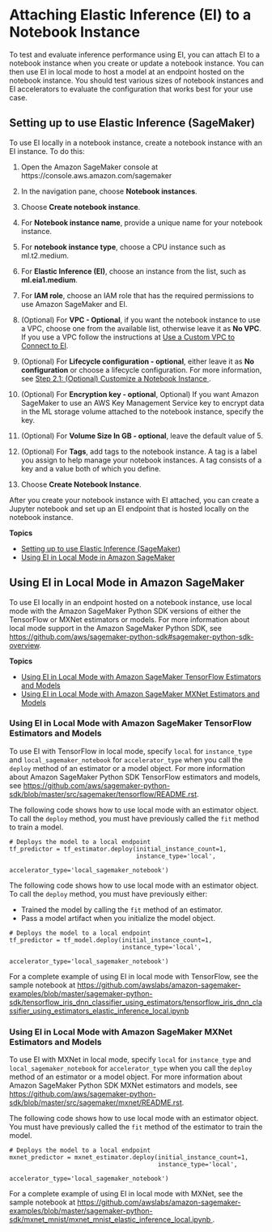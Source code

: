 # Attaching Elastic Inference \(EI\) to a Notebook Instance<a name="ei-notebook-instance"></a>

To test and evaluate inference performance using EI, you can attach EI to a notebook instance when you create or update a notebook instance\. You can then use EI in local mode to host a model at an endpoint hosted on the notebook instance\. You should test various sizes of notebook instances and EI accelerators to evaluate the configuration that works best for your use case\.

## Setting up to use Elastic Inference \(SageMaker\)<a name="ei-notebook-instance-console"></a>

To use EI locally in a notebook instance, create a notebook instance with an EI instance\. To do this:

1. Open the Amazon SageMaker console at https://console\.aws\.amazon\.com/sagemaker

1. In the navigation pane, choose **Notebook instances**\.

1. Choose **Create notebook instance**\.

1. For **Notebook instance name**, provide a unique name for your notebook instance\.

1. For **notebook instance type**, choose a CPU instance such as ml\.t2\.medium\.

1. For **Elastic Inference \(EI\)**, choose an instance from the list, such as **ml\.eia1\.medium**\.

1. For **IAM role**, choose an IAM role that has the required permissions to use Amazon SageMaker and EI\.

1. \(Optional\) For **VPC \- Optional**, if you want the notebook instance to use a VPC, choose one from the available list, otherwise leave it as **No VPC**\. If you use a VPC follow the instructions at [Use a Custom VPC to Connect to EI](ei-setup.md#ei-setup-custom-vpc)\.

1. \(Optional\) For **Lifecycle configuration \- optional**, either leave it as **No configuration** or choose a lifecycle configuration\. For more information, see [Step 2\.1: \(Optional\) Customize a Notebook Instance ](notebook-lifecycle-config.md)\.

1. \(Optional\) For **Encryption key \- optional**, Optional\) If you want Amazon SageMaker to use an AWS Key Management Service key to encrypt data in the ML storage volume attached to the notebook instance, specify the key\.

1. \(Optional\) For **Volume Size In GB \- optional**, leave the default value of 5\.

1. \(Optional\) For **Tags**, add tags to the notebook instance\. A tag is a label you assign to help manage your notebook instances\. A tag consists of a key and a value both of which you define\.

1. Choose **Create Notebook Instance**\.

After you create your notebook instance with EI attached, you can create a Jupyter notebook and set up an EI endpoint that is hosted locally on the notebook instance\.

**Topics**
+ [Setting up to use Elastic Inference \(SageMaker\)](#ei-notebook-instance-console)
+ [Using EI in Local Mode in Amazon SageMaker](#ei-notebook-instance-local)

## Using EI in Local Mode in Amazon SageMaker<a name="ei-notebook-instance-local"></a>

To use EI locally in an endpoint hosted on a notebook instance, use local mode with the Amazon SageMaker Python SDK versions of either the TensorFlow or MXNet estimators or models\. For more information about local mode support in the Amazon SageMaker Python SDK, see [https://github\.com/aws/sagemaker\-python\-sdk\#sagemaker\-python\-sdk\-overview](https://github.com/aws/sagemaker-python-sdk#sagemaker-python-sdk-overview)\.

**Topics**
+ [Using EI in Local Mode with Amazon SageMaker TensorFlow Estimators and Models](#ei-notebook-instance-local-tensorflow)
+ [Using EI in Local Mode with Amazon SageMaker MXNet Estimators and Models](#ei-notebook-instance-local-mxnet)

### Using EI in Local Mode with Amazon SageMaker TensorFlow Estimators and Models<a name="ei-notebook-instance-local-tensorflow"></a>

To use EI with TensorFlow in local mode, specify `local` for `instance_type` and `local_sagemaker_notebook` for `accelerator_type` when you call the `deploy` method of an estimator or a model object\. For more information about Amazon SageMaker Python SDK TensorFlow estimators and models, see [https://github\.com/aws/sagemaker\-python\-sdk/blob/master/src/sagemaker/tensorflow/README\.rst](https://github.com/aws/sagemaker-python-sdk/blob/master/src/sagemaker/tensorflow/README.rst)\.

The following code shows how to use local mode with an estimator object\. To call the `deploy` method, you must have previously called the `fit` method to train a model\.

```
# Deploys the model to a local endpoint
tf_predictor = tf_estimator.deploy(initial_instance_count=1,
                                   instance_type='local',
                                   accelerator_type='local_sagemaker_notebook')
```

The following code shows how to use local mode with an estimator object\. To call the `deploy` method, you must have previously either:
+ Trained the model by calling the `fit` method of an estimator\.
+ Pass a model artifact when you initialize the model object\.

```
# Deploys the model to a local endpoint
tf_predictor = tf_model.deploy(initial_instance_count=1,
                               instance_type='local',
                               accelerator_type='local_sagemaker_notebook')
```

For a complete example of using EI in local mode with TensorFlow, see the sample notebook at [https://github\.com/awslabs/amazon\-sagemaker\-examples/blob/master/sagemaker\-python\-sdk/tensorflow\_iris\_dnn\_classifier\_using\_estimators/tensorflow\_iris\_dnn\_classifier\_using\_estimators\_elastic\_inference\_local\.ipynb ](https://github.com/awslabs/amazon-sagemaker-examples/blob/master/sagemaker-python-sdk/tensorflow_iris_dnn_classifier_using_estimators/tensorflow_iris_dnn_classifier_using_estimators_elastic_inference_local.ipynb) 

### Using EI in Local Mode with Amazon SageMaker MXNet Estimators and Models<a name="ei-notebook-instance-local-mxnet"></a>

To use EI with MXNet in local mode, specify `local` for `instance_type` and `local_sagemaker_notebook` for `accelerator_type` when you call the `deploy` method of an estimator or a model object\. For more information about Amazon SageMaker Python SDK MXNet estimators and models, see [https://github\.com/aws/sagemaker\-python\-sdk/blob/master/src/sagemaker/mxnet/README\.rst](https://github.com/aws/sagemaker-python-sdk/blob/master/src/sagemaker/mxnet/README.rst)\. 

The following code shows how to use local mode with an estimator object\. You must have previously called the `fit` method of the estimator to train the model\.

```
# Deploys the model to a local endpoint
mxnet_predictor = mxnet_estimator.deploy(initial_instance_count=1,
                                         instance_type='local',
                                         accelerator_type='local_sagemaker_notebook')
```

For a complete example of using EI in local mode with MXNet, see the sample notebook at [https://github\.com/awslabs/amazon\-sagemaker\-examples/blob/master/sagemaker\-python\-sdk/mxnet\_mnist/mxnet\_mnist\_elastic\_inference\_local\.ipynb ](https://github.com/awslabs/amazon-sagemaker-examples/blob/master/sagemaker-python-sdk/mxnet_mnist/mxnet_mnist_elastic_inference_local.ipynb)\.